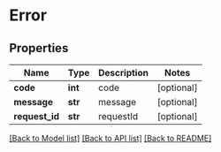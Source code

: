 # Error

## Properties
Name | Type | Description | Notes
------------ | ------------- | ------------- | -------------
**code** | **int** | code | [optional] 
**message** | **str** | message | [optional] 
**request_id** | **str** | requestId | [optional] 

[[Back to Model list]](../README.md#documentation-for-models) [[Back to API list]](../README.md#documentation-for-api-endpoints) [[Back to README]](../README.md)


